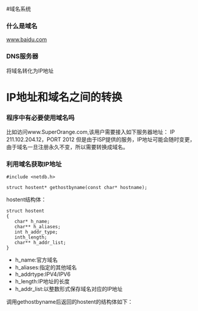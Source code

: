#域名系统
### 什么是域名
www.baidu.com
### DNS服务器
将域名转化为IP地址
# IP地址和域名之间的转换
### 程序中有必要使用域名吗
比如访问www.SuperOrange.com,该用户需要接入如下服务器地址：
IP 211.102.204.12，PORT 2012
但是由于ISP提供的服务，IP地址可能会随时变更，由于域名一旦注册永久不变，所以需要转换成域名。

### 利用域名获取IP地址
```
#include <netdb.h>

struct hostent* gethostbyname(const char* hostname);
```
hostent结构体：
```
struct hostent
{
   char* h_name;
   char** h_aliases;
   int h_addr_type;
   inth_length;
   char** h_addr_list;
}
```
- h_name:官方域名
- h_aliases:指定的其他域名
- h_addrtype:IPV4/IPV6
- h_length:IP地址的长度
- h_addr_list:以整数形式保存域名对应的IP地址

调用gethostbyname后返回的hostent的结构体如下：
